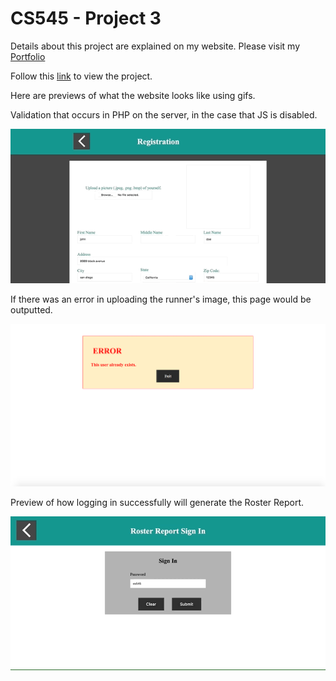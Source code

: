 # CS545 - Project 3
Details about this project are explained on my website. Please visit my [Portfolio](https://ennoiamai.github.io/Portfolio/web_applications/proj2_3/readme3.html)

Follow this [link](http://jadran.sdsu.edu/~jadrn041/proj3/index.html) to view the project.

Here are previews of what the website looks like using gifs.

Validation that occurs in PHP on the server, in the case that JS is disabled.

 ![CS545_Project2_3_php_validation_preview](../images_readme/CS545_Project2_3_php_validation_preview.gif)


If there was an error in uploading the runner's image, this page would be outputted.

 ![CS545_Project2_3_duplicate_preview](../images_readme/CS545_Project2_3_duplicate_preview.png)


 Preview of how logging in successfully will generate the Roster Report.

![CS545_Project2_3_report_preview](../images_readme/CS545_Project2_3_report_preview.gif)
